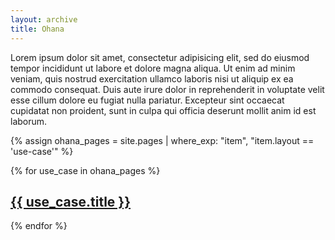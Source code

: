 ```yaml
---
layout: archive
title: Ohana
---
```

Lorem ipsum dolor sit amet, consectetur adipisicing elit, sed do eiusmod tempor incididunt ut labore et dolore magna aliqua. Ut enim ad minim veniam, quis nostrud exercitation ullamco laboris nisi ut aliquip ex ea commodo consequat. Duis aute irure dolor in reprehenderit in voluptate velit esse cillum dolore eu fugiat nulla pariatur. Excepteur sint occaecat cupidatat non proident, sunt in culpa qui officia deserunt mollit anim id est laborum.

{% assign ohana_pages = site.pages | where_exp: "item", "item.layout == 'use-case'" %}

{% for use_case in ohana_pages %}
<div>
	<h2><a href="{{ use_case.url }}">{{ use_case.title }}</a></h2>
</div>
{% endfor %}
